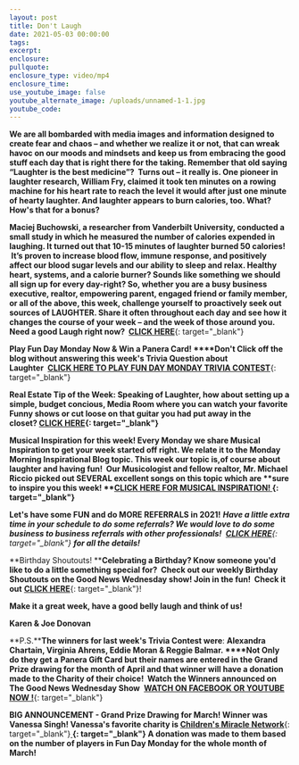 ```yaml
---
layout: post
title: Don't Laugh
date: 2021-05-03 00:00:00
tags:
excerpt:
enclosure:
pullquote:
enclosure_type: video/mp4
enclosure_time:
use_youtube_image: false
youtube_alternate_image: /uploads/unnamed-1-1.jpg
youtube_code:
---
```

**We are all bombarded with media images and information designed to create fear and chaos – and whether we realize it or not, that can wreak havoc on our moods and mindsets and keep us from embracing the good stuff each day that is right there for the taking. Remember that old saying “Laughter is the best medicine”?&nbsp; Turns out – it really is. One pioneer in laughter research, William Fry, claimed it took ten minutes on a rowing machine for his heart rate to reach the level it would after just one minute of hearty laughter. And laughter appears to burn calories, too. What? How's that for a bonus?**

**Maciej Buchowski, a researcher from Vanderbilt University, conducted a small study in which he measured the number of calories expended in laughing. It turned out that 10-15 minutes of laughter burned 50 calories\! &nbsp;It’s proven to increase blood flow, immune response, and positively affect our blood sugar levels and our ability to sleep and relax. Healthy heart, systems, and a calorie burner? Sounds like something we should all sign up for every day-right? So, whether you are a busy business executive, realtor, empowering parent, engaged friend or family member, or all of the above, this week, challenge yourself to proactively seek out sources of LAUGHTER. Share it often throughout each day and see how it changes the course of your week – and the week of those around you.&nbsp; Need a good Laugh right now? &nbsp;**[**CLICK HERE**](https://t.e2ma.net/click/9vbgnd/5wd3tzj/d7updh){: target="_blank"}

**Play Fun Day Monday Now & Win a Panera Card\!&nbsp;****Don't Click off the blog without answering this week's Trivia Question about Laughter&nbsp;**&nbsp;[**CLICK HERE TO PLAY FUN DAY MONDAY TRIVIA CONTEST**](https://t.e2ma.net/click/9vbgnd/5wd3tzj/tzvpdh){: target="_blank"}

**Real Estate Tip of the Week: Speaking of Laughter, how about setting up a simple, budget concious, Media Room where you can watch your favorite Funny shows or cut loose on that guitar you had put away in the closet?&nbsp;[CLICK HERE](https://t.e2ma.net/click/9vbgnd/5wd3tzj/9rwpdh){: target="_blank"}**

**Musical Inspiration for this week\!&nbsp;****Every Monday we share Musical Inspiration to get your week started off right. We relate it to the Monday Morning Inspirational Blog topic. This week our topic is,of course about laughter and having fun\!&nbsp; Our Musicologist and fellow realtor, Mr. Michael Riccio picked out SEVERAL excellent songs on this topic which are**&nbsp;**sure to inspire you this week\!&nbsp;****[CLICK HERE FOR MUSICAL INSPIRATION\!&nbsp;](https://t.e2ma.net/click/9vbgnd/5wd3tzj/pkxpdh){: target="_blank"}**&nbsp;

**Let's have some FUN and do MORE REFERRALS in 2021\!***&nbsp;**Have a little extra time in your schedule to do some referrals? We would love to do some business to business referrals with other professionals\!&nbsp;**&nbsp;[**CLICK HERE**](https://t.e2ma.net/click/9vbgnd/5wd3tzj/5cypdh){: target="_blank"}&nbsp;**for all the details\!***

**Birthday Shoutouts\!&nbsp;****Celebrating a Birthday? Know someone you'd like to do a little something special for?&nbsp; Check out our weekly Birthday Shoutouts on the Good News Wednesday show\! Join in the fun\!&nbsp; Check it out**&nbsp;[**CLICK HERE**](https://t.e2ma.net/click/9vbgnd/5wd3tzj/l5ypdh){: target="_blank"}\!

**Make it a great week, have a good belly laugh and think of us\!**

**Karen & Joe Donovan**

**P.S.****The winners for last week's Trivia Contest were**\:&nbsp;**Alexandra Chartain, Virginia Ahrens, Eddie Moran & Reggie Balmar.&nbsp;****Not Only do they get a Panera Gift Card but their names are entered in the Grand Prize drawing for the month of April and that winner will have a donation made to the Charity of their choice\! &nbsp;Watch the Winners announced on The Good News Wednesday Show&nbsp;**&nbsp;[**WATCH ON FACEBOOK OR YOUTUBE NOW \!**](https://t.e2ma.net/click/9vbgnd/5wd3tzj/hq0pdh){: target="_blank"}

**BIG ANNOUNCEMENT - Grand Prize Drawing for March\! Winner was Vanessa Singh\! Vanessa's favorite charity is&nbsp;**[**Children's Miracle Network**](https://t.e2ma.net/click/9vbgnd/5wd3tzj/xi1pdh){: target="_blank"}**[&nbsp;](https://t.e2ma.net/click/9vbgnd/5wd3tzj/db2pdh){: target="_blank"}&nbsp;A donation was made to them based on the number of players in Fun Day Monday for the whole month of March\!&nbsp;**
